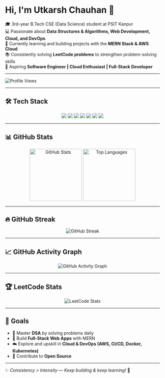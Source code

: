 # Hi, I'm Utkarsh Chauhan 👋   

🎓 3rd-year B.Tech CSE (Data Science) student at PSIT Kanpur  
💻 Passionate about **Data Structures & Algorithms, Web Development, Cloud, and DevOps**  
🚀 Currently learning and building projects with the **MERN Stack & AWS Cloud**  
📚 Consistently solving **LeetCode problems** to strengthen problem-solving skills  
🌱 Aspiring **Software Engineer | Cloud Enthusiast | Full-Stack Developer**  
 

---

![Profile Views](https://komarev.com/ghpvc/?username=UtkarshChauhann&color=blue&style=flat-square)

---

## 🛠️ Tech Stack

<p align="center">
  <img src="https://img.shields.io/badge/Java-ED8B00?style=for-the-badge&logo=java&logoColor=white" />
  <img src="https://img.shields.io/badge/Python-3776AB?style=for-the-badge&logo=python&logoColor=white" />
  <img src="https://img.shields.io/badge/HTML5-E34F26?style=for-the-badge&logo=html5&logoColor=white" />
  <img src="https://img.shields.io/badge/CSS3-1572B6?style=for-the-badge&logo=css3&logoColor=white" />
  <img src="https://img.shields.io/badge/JavaScript-F7DF1E?style=for-the-badge&logo=javascript&logoColor=black" />
  <img src="https://img.shields.io/badge/MERN-3C873A?style=for-the-badge&logo=react&logoColor=white" />
  <img src="https://img.shields.io/badge/AWS-FF9900?style=for-the-badge&logo=amazonaws&logoColor=white" />
</p>

---

## 📊 GitHub Stats

<p align="center">
  <img src="https://github-readme-stats.vercel.app/api?username=UtkarshChauhann&show_icons=true&theme=tokyonight&hide_border=true" alt="GitHub Stats" height="170"/>
  <img src="https://github-readme-stats.vercel.app/api/top-langs/?username=UtkarshChauhann&layout=compact&theme=tokyonight&hide_border=true" alt="Top Languages" height="170"/>
</p>

---

## 🔥 GitHub Streak

<p align="center">
  <img src="https://github-readme-streak-stats.herokuapp.com/?user=UtkarshChauhann&theme=tokyonight&hide_border=true" alt="GitHub Streak"/>
</p>

---

## 📈 GitHub Activity Graph

<p align="center">
  <img src="https://github-readme-activity-graph.vercel.app/graph?username=UtkarshChauhann&theme=react-dark&hide_border=true&area=true" alt="GitHub Activity Graph"/>
</p>

---

## 🏆 LeetCode Stats

<p align="center">
  <img src="https://leetcard.jacoblin.cool/Utkarsh_Chauhann?theme=dark&font=JetBrains%20Mono&ext=heatmap" alt="LeetCode Stats"/>
</p>

---


## 🎯 Goals
- 📌 Master **DSA** by solving problems daily  
- 🚀 Build **Full-Stack Web Apps** with MERN  
- ☁️ Explore and upskill in **Cloud & DevOps (AWS, CI/CD, Docker, Kubernetes)**  
- 🎯 Contribute to **Open Source**  

---

✨ *Consistency > Intensity — Keep building & keep learning!* 🚀

